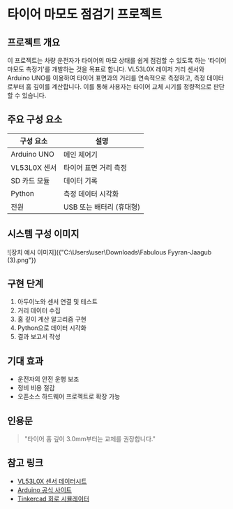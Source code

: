 
# 타이어 마모도 점검기 프로젝트


## 프로젝트 개요
이 프로젝트는 차량 운전자가 타이어의 마모 상태를 쉽게 점검할 수 있도록 하는
'타이어 마모도 측정기'를 개발하는 것을 목표로 합니다.
VL53L0X 레이저 거리 센서와 Arduino UNO를 이용하여
타이어 표면과의 거리를 연속적으로 측정하고, 측정 데이터로부터 홈 깊이를 계산합니다.
이를 통해 사용자는 타이어 교체 시기를 정량적으로 판단할 수 있습니다.

## 주요 구성 요소
| 구성 요소 | 설명 |
|------------|------|
| Arduino UNO | 메인 제어기 |
| VL53L0X 센서 | 타이어 표면 거리 측정 |
| SD 카드 모듈 | 데이터 기록 |
| Python | 측정 데이터 시각화 |
| 전원 | USB 또는 배터리 (휴대형) |

## 시스템 구성 이미지
![장치 예시 이미지]({"C:\Users\user\Downloads\Fabulous Fyyran-Jaagub (3).png"})

## 구현 단계
1. 아두이노와 센서 연결 및 테스트
2. 거리 데이터 수집
3. 홈 깊이 계산 알고리즘 구현
4. Python으로 데이터 시각화
5. 결과 보고서 작성

## 기대 효과
- 운전자의 안전 운행 보조  
- 정비 비용 절감  
- 오픈소스 하드웨어 프로젝트로 확장 가능  

## 인용문
>"타이어 홈 깊이 3.0mm부터는 교체를 권장합니다."

## 참고 링크
- [VL53L0X 센서 데이터시트](https://www.st.com/resource/en/datasheet/vl53l0x.pdf)
- [Arduino 공식 사이트](https://www.arduino.cc/)
- [Tinkercad 회로 시뮬레이터](https://www.tinkercad.com/)

